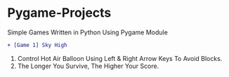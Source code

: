 # Pygame-Projects
Simple Games Written in Python Using Pygame Module

```diff
+ [Game 1] Sky High
```
1. Control Hot Air Balloon Using Left & Right Arrow Keys To Avoid Blocks.
2. The Longer You Survive, The Higher Your Score.
